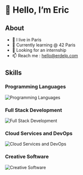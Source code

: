 # 👋 Hello, I’m Eric

## About

- 📍 I live in Paris
- 🌱 Currently learning @ 42 Paris
- 💼 Looking for an internship
- 📫 Reach me : hello@erdelp.com

## Skills 

### Programming Languages
![Programming Languages](https://skillicons.dev/icons?i=c,cpp,js,ts,python)

### Full Stack Development
![Full Stack Development](https://skillicons.dev/icons?i=html,css,tailwind,nodejs,nextjs,react)


### Cloud Services and DevOps
![Cloud Services and DevOps](https://skillicons.dev/icons?i=aws,azure,docker,git,bash,github)

### Creative Software
![Creative Software](https://skillicons.dev/icons?i=blender,premiere,photoshop)
